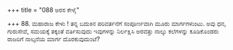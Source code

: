 +++
title = "088 ಅರಸ ಕೇಳೈ"

+++
88. ಮಹಾರಾಜ ಕೇಳು ! ತನ್ನ ಬದುಕಿನ ಪರಿವರ್ತನೆಗೆ ಸಂಪೂರ್ಣವಾಗಿ ಮೂರು ಮಾರ್ಗಗಳುಂಟು. ಅವು ಧನ, ಗುರುಸೇವೆ, ಸಮಯಕ್ಕೆ ತಕ್ಕಂತೆ ವರ್ತಿಸುವುದು ಇವುಗಳನ್ನು ನಿರ್ಲಕ್ಷಿಸಿ ಅರವತ್ತು ನಾಲ್ಕು ಕಲೆಗಳನ್ನು ಕೂಡಿಕೊಂಡರು ರಾಜರಿಗೆ ನಾಲ್ಕನೆಯ ಮಾರ್ಗ ದೊರಕುವುದುಂಟೆ?